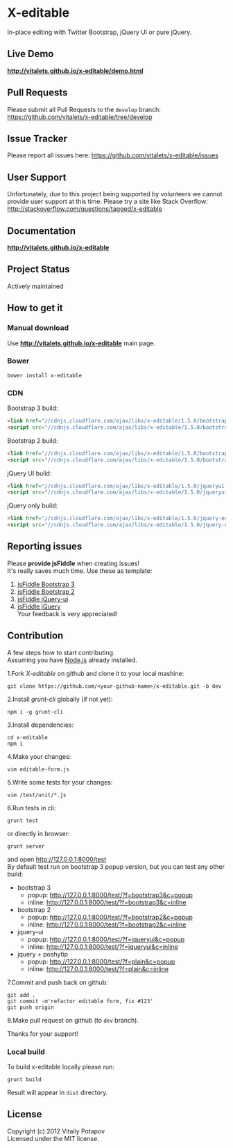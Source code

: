 # X-editable
In-place editing with Twitter Bootstrap, jQuery UI or pure jQuery.  

## Live Demo
**http://vitalets.github.io/x-editable/demo.html**

## Pull Requests
Please submit all Pull Requests to the `develop` branch:  https://github.com/vitalets/x-editable/tree/develop

## Issue Tracker
Please report all issues here:  https://github.com/vitalets/x-editable/issues

## User Support
Unfortunately, due to this project being supported by volunteers we cannot provide user support at this time. Please try a site like Stack Overflow:  http://stackoverflow.com/questions/tagged/x-editable

## Documentation
**http://vitalets.github.io/x-editable**

## Project Status
Actively maintained

## How to get it

### Manual download
Use **http://vitalets.github.io/x-editable** main page.

### Bower
````
bower install x-editable
````

### CDN
Bootstrap 3 build:
````html
<link href="//cdnjs.cloudflare.com/ajax/libs/x-editable/1.5.0/bootstrap3-editable/css/bootstrap-editable.css" rel="stylesheet"/>
<script src="//cdnjs.cloudflare.com/ajax/libs/x-editable/1.5.0/bootstrap3-editable/js/bootstrap-editable.min.js"></script>
````

Bootstrap 2 build:
````html
<link href="//cdnjs.cloudflare.com/ajax/libs/x-editable/1.5.0/bootstrap-editable/css/bootstrap-editable.css" rel="stylesheet"/>
<script src="//cdnjs.cloudflare.com/ajax/libs/x-editable/1.5.0/bootstrap-editable/js/bootstrap-editable.min.js"></script>
````

jQuery UI build:
````html
<link href="//cdnjs.cloudflare.com/ajax/libs/x-editable/1.5.0/jqueryui-editable/css/jqueryui-editable.css" rel="stylesheet"/>
<script src="//cdnjs.cloudflare.com/ajax/libs/x-editable/1.5.0/jqueryui-editable/js/jqueryui-editable.min.js"></script>
````

jQuery only build:
````html
<link href="//cdnjs.cloudflare.com/ajax/libs/x-editable/1.5.0/jquery-editable/css/jquery-editable.css" rel="stylesheet"/>
<script src="//cdnjs.cloudflare.com/ajax/libs/x-editable/1.5.0/jquery-editable/js/jquery-editable-poshytip.min.js"></script>
````


## Reporting issues
Please **provide jsFiddle** when creating issues!   
It's really saves much time. Use these as template:   
1. [jsFiddle Bootstrap 3](http://jsfiddle.net/xBB5x/2265/)  
2. [jsFiddle Bootstrap 2](http://jsfiddle.net/xBB5x/1817/)  
3. [jsFiddle jQuery-ui](http://jsfiddle.net/xBB5x/2511/)  
4. [jsFiddle jQuery](http://jsfiddle.net/xBB5x/197)    
Your feedback is very appreciated!

## Contribution
A few steps how to start contributing.  
Assuming you have [Node.js](http://nodejs.org/) already installed.

1.Fork *X-editable* on github and clone it to your local mashine:
````
git clone https://github.com/<your-github-name>/x-editable.git -b dev
````
2.Install *grunt-cli* globally (if not yet):
````
npm i -g grunt-cli
````
3.Install dependencies:  
````
cd x-editable
npm i
````
4.Make your changes:  
````
vim editable-form.js
````
5.Write some tests for your changes:
````
vim /test/unit/*.js
````
6.Run tests in cli:  
````
grunt test
````
or directly in browser:
````
grunt server
````
and open http://127.0.0.1:8000/test  
By default test run on bootstrap 3 popup version, but you can test any other build:  

* bootstrap 3
  * popup: http://127.0.0.1:8000/test/?f=bootstrap3&c=popup  
  * inline: http://127.0.0.1:8000/test/?f=bootstrap3&c=inline  
* bootstrap 2
  * popup: http://127.0.0.1:8000/test/?f=bootstrap2&c=popup 
  * inline: http://127.0.0.1:8000/test/?f=bootstrap2&c=inline
* jquery-ui
  * popup: http://127.0.0.1:8000/test/?f=jqueryui&c=popup 
  * inline: http://127.0.0.1:8000/test/?f=jqueryui&c=inline
* jquery + poshytip
  * popup: http://127.0.0.1:8000/test/?f=plain&c=popup 
  * inline: http://127.0.0.1:8000/test/?f=plain&c=inline

7.Commit and push back on github:  
````
git add .
git commit -m'refactor editable form, fix #123'
git push origin
````
8.Make pull request on github (to `dev` branch).  
 
Thanks for your support!

### Local build
To build x-editable locally please run:
````
grunt build
````
Result will appear in `dist` directory.

## License
Copyright (c) 2012 Vitaliy Potapov  
Licensed under the MIT license.
